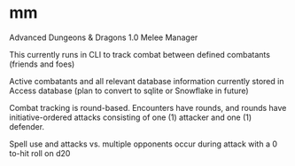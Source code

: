 # mm
Advanced Dungeons &amp; Dragons 1.0 Melee Manager

This currently runs in CLI to track combat between defined combatants (friends and foes)

Active combatants and all relevant database information currently stored in Access database (plan to convert to sqlite or Snowflake in future)

Combat tracking is round-based. Encounters have rounds, and rounds have initiative-ordered attacks consisting of one (1) attacker and one (1) defender.

Spell use and attacks vs. multiple opponents occur during attack with a 0 to-hit roll on d20

